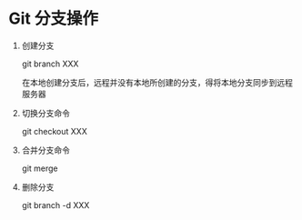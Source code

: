 # Git 分支操作

1. 创建分支

    git branch XXX

    在本地创建分支后，远程并没有本地所创建的分支，得将本地分支同步到远程服务器

2. 切换分支命令

    git checkout XXX

3. 合并分支命令

    git merge

4. 删除分支

    git branch -d XXX
